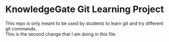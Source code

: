 # KnowledgeGate Git Learning Project
This repo is only meant to be used by students to learn git and try different git commands.
<br>
This is the second change that I am doing in this file.
